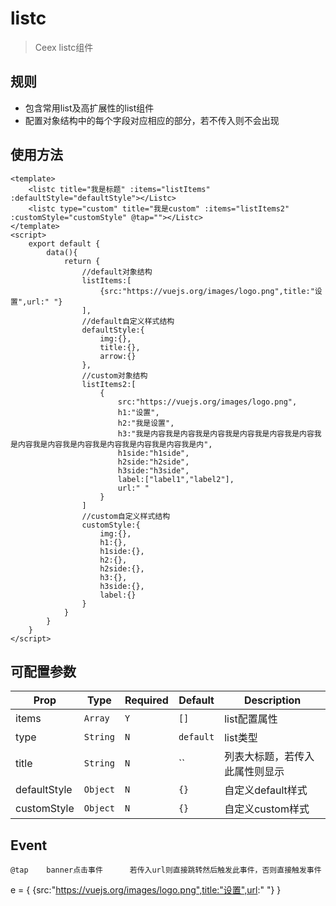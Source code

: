 # listc

 > Ceex listc组件
 
## 规则
- 包含常用list及高扩展性的list组件
- 配置对象结构中的每个字段对应相应的部分，若不传入则不会出现

## 使用方法
```vue
<template>
	<listc title="我是标题" :items="listItems" :defaultStyle="defaultStyle"></Listc>
	<listc type="custom" title="我是custom" :items="listItems2" :customStyle="customStyle" @tap=""></Listc>
</template>
<script>
	export default {
		data(){
			return {
				//default对象结构
				listItems:[
					{src:"https://vuejs.org/images/logo.png",title:"设置",url:" "}
				],
				//default自定义样式结构
				defaultStyle:{
					img:{},
					title:{},
					arrow:{}
				},
				//custom对象结构
				listItems2:[
					{
						src:"https://vuejs.org/images/logo.png",
						h1:"设置",
						h2:"我是设置",
						h3:"我是内容我是内容我是内容我是内容我是内容我是内容我是内容我是内容我是内容我是内容我是内容我是内容我是内",
						h1side:"h1side",
						h2side:"h2side",
						h3side:"h3side",
						label:["label1","label2"],
						url:" "
					}
				]
				//custom自定义样式结构
				customStyle:{
					img:{},
					h1:{},
					h1side:{},
					h2:{},
					h2side:{},
					h3:{},
					h3side:{},
					label:{}
				}
			}
		}
	}
</script>
```

## 可配置参数
| Prop | Type | Required | Default | Description |
|------|------|----------|---------|-------------|
| items | `Array` |`Y`| `[]` | list配置属性 |
| type | `String` |`N`| `default` | list类型 |
| title | `String` |`N`| `` | 列表大标题，若传入此属性则显示 |
| defaultStyle | `Object` |`N`| `{}` | 自定义default样式 |
| customStyle | `Object` |`N`| `{}` | 自定义custom样式 |

## Event
```
@tap	banner点击事件		若传入url则直接跳转然后触发此事件，否则直接触发事件
```
e = {
	{src:"https://vuejs.org/images/logo.png",title:"设置",url:" "}
}
```